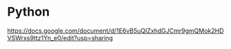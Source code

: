 # Python

https://docs.google.com/document/d/1E6vB5uQIZxhdGJCmr9gmQMok2HDVSWrxs9ttz1Yn_e0/edit?usp=sharing